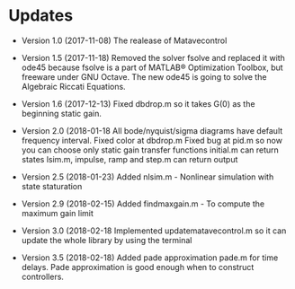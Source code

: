 # Updates

* Version 1.0 (2017-11-08)
 The realease of Matavecontrol
 
* Version 1.5 (2017-11-18)
Removed the solver fsolve and replaced it with ode45 because fsolve is a part of MATLAB® Optimization Toolbox, but freeware under GNU Octave. The new ode45 is going to solve the Algebraic Riccati Equations.

* Version 1.6 (2017-12-13)
Fixed dbdrop.m so it takes G(0) as the beginning static gain.

* Version 2.0 (2018-01-18
All bode/nyquist/sigma diagrams have default frequency interval.
Fixed color at dbdrop.m
Fixed bug at pid.m so now you can choose only static gain transfer functions
initial.m can return states
lsim.m, impulse, ramp and step.m can return output

* Version 2.5 (2018-01-23)
Added nlsim.m - Nonlinear simulation with state staturation

* Version 2.9 (2018-02-15)
Added findmaxgain.m - To compute the maximum gain limit

* Version 3.0 (2018-02-18
Implemented updatematavecontrol.m so it can update the whole library by using the terminal

* Version 3.5 (2018-02-18)
Added pade approximation pade.m for time delays. Pade approximation is good enough when to construct controllers.
